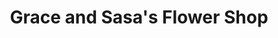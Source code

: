 ---
title: "Grace and Sasa's Flower Shop"
url: /antipolo/grace-and-sasas-flower-shop/
shop: Blumen
---